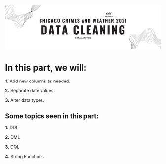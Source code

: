 ![Banner](Banner.png)
# In this part, we will:

**1.** Add new columns as needed.

**2.** Separate date values.

**3.** Alter data types.

## Some topics seen in this part:
 **1.** DDL

 **2.** DML

 **3.** DQL

 **4.** String Functions

 
